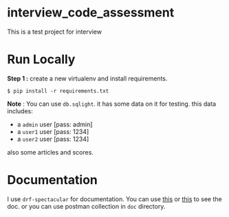 # interview_code_assessment
This is a test project for interview

# Run Locally

**Step 1 :** create a new virtualenv and install requirements.

```shell
$ pip install -r requirements.txt
```

**Note** : You can use `db.sqlight`. it has some data on it for testing. this data includes:

- a `admin` user [pass: admin]
- a `user1` user [pass: 1234]
- a `user2` user [pass: 1234]

also some articles and scores.

# Documentation

I use `drf-spectacular` for documentation. You can use [this](http://localhost:8000/schema/redoc/) or [this](http://localhost:8000/schema/swagger-ui/)
to see the doc. or you can use postman collection in `doc` directory.
